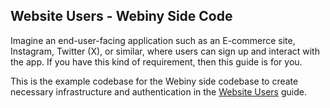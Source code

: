 ## Website Users - Webiny Side Code

Imagine an end-user-facing application such as an E-commerce site, Instagram, Twitter (X), or similar, where users can sign up and interact with the app. If you have this kind of requirement, then this guide is for you.

This is the example codebase for the Webiny side codebase to create necessary infrastructure and authentication in the [Website Users](https://www.webiny.com/docs/headless-cms/notes-app/webiny-infrastructure-setup) guide.